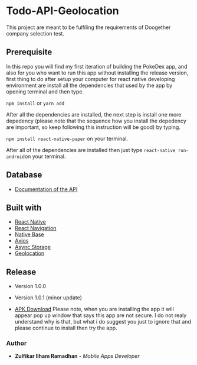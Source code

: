 # Todo-API-Geolocation

This project are meant to be fulfiling the requirements of Doogether company selection test.

## Prerequisite

In this repo you will find my first iteration of building the PokeDex app, and also for you who want to run this app without installing the release version, first thing to do after setup your computer for react native developing environment are install all the dependencies that used by the app by opening terminal and then type.

```npm install``` or ```yarn add```

After all the dependencies are installed, the next step is install one more depedency (please note that the sequence how you install the depedency are important, so keep following this instruction will be good) by typing.

```npm install react-native-paper``` on your terminal.

After all of the dependencies are installed then just type ```react-native run-android```on your terminal.

## Database

* [Documentation of the API](https://jsonplaceholder.typicode.com/guide.html)

## Built with

* [React Native](https://facebook.github.io/react-native/docs/getting-started)
* [React Navigation](https://reactnavigation.org/docs/en/getting-started.html)
* [Native Base](https://docs.nativebase.io/)
* [Axios](https://www.npmjs.com/package/axios)
* [Async Storage](https://github.com/react-native-community/async-storage)
* [Geolocation](https://github.com/react-native-community/react-native-geolocation)

## Release
* Version 1.0.0
* Version 1.0.1 (minor update)

* [APK Download](https://drive.google.com/open?id=1LUIzGPGJ2jjfCOzd5RUs9SI8gRAzZ2Nf)
Please note, when you are installing the app it will appear pop up window that says this app are not secure. I do not realy understand why is that, but what i do suggest you just to ignore that and please continue to install then try the app.

### Author

* **Zulfikar Ilham Ramadhan** - *Mobile Apps Developer* 
